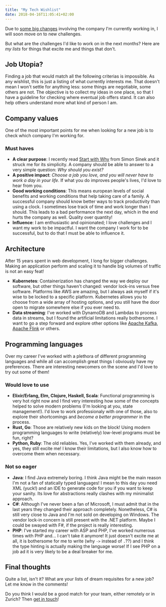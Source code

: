 ```yaml
---
title: "My Tech Wishlist"
date: 2018-04-16T11:05:41+02:00
---
```


Due to [some big
changes](https://www.coop.ch/de/ueber-uns/medien/medienmitteilungen/2018/coop-uebernimmt-swisscom-anteile-an-siroop.html)
involving the company I'm currently working in, I will soon move on to new
challenges.

But what are the challenges I'd like to work on in the next months?
Here are *my lists* for things that excite me and things that don't.

## Job Utopia?

Finding a job that would match all the following criterias is impossible. As
any wishlist, this is just a listing of what currently interests me. That
doesn't mean I won't settle for anything less: some things are negotiable, some
others are not. The objective is to collect my ideas in one place, so that I
have a guideline for checking where eventual job offers stand. It can also help
others understand more what kind of person I am.

## Company values

One of the most important points for me when looking for a new job is to check
which company I'm working for.

### Must haves

* **A clear purpose**: I recently read [Start with
  Why](https://www.goodreads.com/book/show/7108725-start-with-why) from Simon
  Sinek and it struck me for its simplicity. A company should be able to answer
  to a very simple question: *Why should you exist?*
* **A positive impact**: *Choose a job you love, and you will never have to
  work a day in your life*. If what you do improves people's lives, I'd love to
  hear from you.
* **Good working conditions**: This means european levels of social benefits
  and working conditions that help taking care of a family. A successful
  company should know better ways to track productivity than using a clock. I
  sometimes lose track of time and work longer than I should. This leads to a
  bad performance the next day, which in the end hurts the company as well.
  Quality over quantity!
* **Influence**: I am enthusiastic and opinionated; I love challenges and I
  want my work to be impactful. I want the company I work for to be successful,
  but to do that I must be able to influence it.

## Architecture

After 15 years spent in web development, I long for bigger challenges. Making
an application perform and scaling it to handle big volumes of traffic is not
an easy feat!

* **Kubernetes**: Containerization has changed the way we deploy our software,
  but other things haven't changed: vendor lock-ins versus free software.
  Platforms like AWS are amazing, but I always ask myself if it's wise to be
  locked to a specific platform. Kubernetes allows you to choose from a wide
  array of hosting options, and you still have the door open to migrate
  somewhere else if you ever need to.
* **Data streaming**: I've worked with DynamoDB and Lambdas to process data in
  streams, but I found the artificial limitations really bothersome. I want to
  go a step forward and explore other options like [Apache
  Kafka](https://kafka.apache.org/), [Apache Flink](https://flink.apache.org/)
  or others.

## Programming languages

Over my career I've worked with a plethora of different programming languages
and while all can accomplish great things I obviously have my preferences.
There are interesting newcomers on the scene and I'd love to try out some of
them!

### Would love to use

* **Elixir/Erlang, Elm, Clojure, Haskell, Scala**: Functional programming is
  very hot right now and I find very interesting how some of the concepts
  helped to solve modern problems (I'm looking at you, state management!). I'd
  love to work professionaly with one of those, also to explore their
  shortcomings and *become a better programmer* in the process.
* **Rust, Go**: Those are relatively new kids on the block! Using modern
  programming languages to write (relatively) low-level programs must be fun,
  right?
* **Python, Ruby**: The old reliables. Yes, I've worked with them already, and
  yes, they still excite me! I know their limitations, but I also know how to
  overcome them when necessary.

### Not so eager

* **Java**: I find Java extremely boring. I think Java might be the main
  reason I'm not a fan of statically typed languages! I mean to this day you
  need XML (yuck!) and an IDE to generate code for you if you want to keep
  your sanity. Its love for abstractions really clashes with my minimalist
  approach.
* **C#**: Although I've never been a fan of Microsoft, I must admit that in
  the last years they changed their approach completely. Nonetheless, C# is
  still very close to Java and I'm not sold on developing on Windows. The
  vendor lock-in concern is still present with the .NET platform. Maybe I
  could be swayed with F#, if the project is really interesting.
* **PHP**: I've started my career with ASP and PHP, I've worked numerous
  times with PHP and... I can't take it anymore! It just doesn't excite me at
  all, it is bothersome for me to write (why `->` instead of `.`??) and I
  think the type hinting is actually making the language worse! If I see PHP
  on a job ad it is very likely to be a deal breaker for me.

## Final thoughts

Quite a list, isn't it? What are your lists of dream requisites for a new job?
Let me know in the comments!

Do you think I would be a good match for your team, either remotely or in
Zurich? Then [get in touch](mailto:stephane.bisinger@protonmail.com)!
